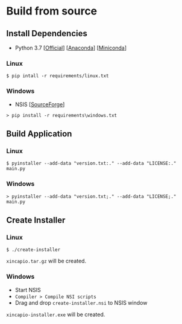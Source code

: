 # Build from source

## Install Dependencies

- Python 3.7
[[Official](
    https://www.python.org/downloads/
)]
[[Anaconda](
    https://www.anaconda.com/distribution/#download-section
)]
[[Miniconda](
    https://docs.conda.io/en/latest/miniconda.html
)]

### Linux

```
$ pip intall -r requirements/linux.txt
```

### Windows

- NSIS
[[SourceForge](
    https://nsis.sourceforge.io/Download
)]

```
> pip install -r requirements\windows.txt
```

## Build Application

### Linux

```
$ pyinstaller --add-data "version.txt:." --add-data "LICENSE:." main.py
```

### Windows

```
> pyinstaller --add-data "version.txt;." --add-data "LICENSE;." main.py
```

## Create Installer

### Linux

```
$ ./create-installer
```

`xincapio.tar.gz` will be created.

### Windows

- Start NSIS
- `Compiler > Compile NSI scripts`
- Drag and drop `create-installer.nsi` to NSIS window

`xincapio-installer.exe` will be created.
